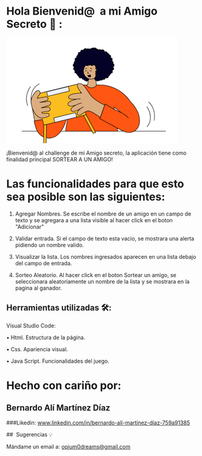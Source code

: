 # Hola Bienvenid@  a mi Amigo Secreto  🎁 :


![Vista previa](assets/amigo-secreto.png)


¡Bienvenid@ al challenge de mi Amigo secreto, la aplicación tiene como finalidad principal SORTEAR A UN AMIGO!


# Las funcionalidades para que esto sea posible son las siguientes:


1. Agregar Nombres. Se escribe el nombre de un amigo en un campo de texto y se agregara a una lista visible al hacer click en el boton "Adicionar"


2. Validar entrada. Si el campo de texto esta vacio, se mostrara una alerta pidiendo un nombre valido.


3. Visualizar la lista. Los nombres ingresados aparecen en una lista debajo del campo de entrada.


4. Sorteo Aleatorio. Al hacer click en el boton Sortear un amigo, se seleccionara aleatoriamente un nombre de la lista y se mostrara en la pagina al ganador. 


## Herramientas utilizadas 🛠️:

Visual Studio Code:

• Html. Estructura de la página.

• Css. Apariencia visual.

• Java Script. Funcionalidades del juego.



# Hecho con cariño por:
## Bernardo Alí Martínez Díaz

###Likedin: www.linkedin.com/in/bernardo-alí-martínez-díaz-759a91385



##  Sugerencias 💡

Mándame un email a: opium0dreams@gmail.com 
